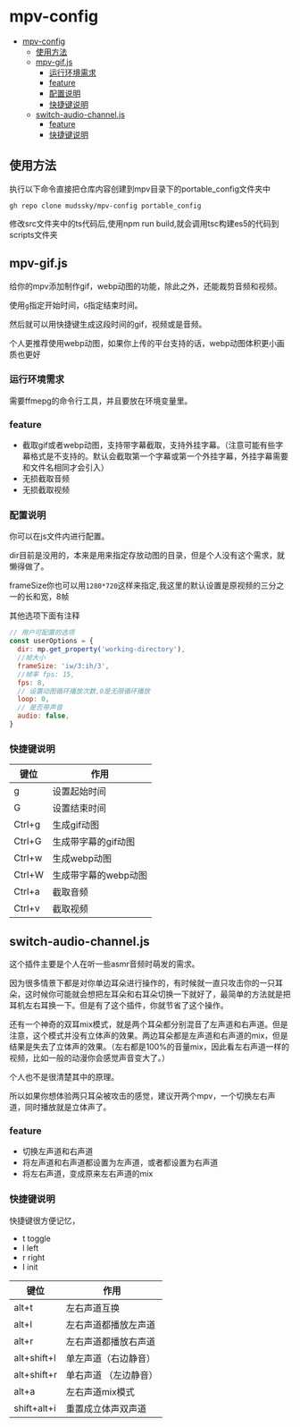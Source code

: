 # mpv-config

- [mpv-config](#mpv-config)
  - [使用方法](#使用方法)
  - [mpv-gif.js](#mpv-gifjs)
    - [运行环境需求](#运行环境需求)
    - [feature](#feature)
    - [配置说明](#配置说明)
    - [快捷键说明](#快捷键说明)
  - [switch-audio-channel.js](#switch-audio-channeljs)
    - [feature](#feature-1)
    - [快捷键说明](#快捷键说明-1)

## 使用方法

  执行以下命令直接把仓库内容创建到mpv目录下的portable_config文件夹中

  ```
  gh repo clone mudssky/mpv-config portable_config
  ```

  修改src文件夹中的ts代码后,使用npm run build,就会调用tsc构建es5的代码到scripts文件夹

## mpv-gif.js

给你的mpv添加制作gif，webp动图的功能，除此之外，还能裁剪音频和视频。

使用`g`指定开始时间，`G`指定结束时间。

然后就可以用快捷键生成这段时间的gif，视频或是音频。

个人更推荐使用webp动图，如果你上传的平台支持的话，webp动图体积更小画质也更好

### 运行环境需求

需要ffmepg的命令行工具，并且要放在环境变量里。

### feature

- 截取gif或者webp动图，支持带字幕截取，支持外挂字幕。（注意可能有些字幕格式是不支持的。默认会截取第一个字幕或第一个外挂字幕，外挂字幕需要和文件名相同才会引入）
- 无损截取音频
- 无损截取视频

### 配置说明

你可以在js文件内进行配置。

dir目前是没用的，本来是用来指定存放动图的目录，但是个人没有这个需求，就懒得做了。

frameSize你也可以用`1280*720`这样来指定,我这里的默认设置是原视频的三分之一的长和宽，8帧

其他选项下面有注释

```javascript
// 用户可配置的选项
const userOptions = {
  dir: mp.get_property('working-directory'),
  //帧大小
  frameSize: 'iw/3:ih/3',
  //帧率 fps: 15,
  fps: 8,
  // 设置动图循环播放次数,0是无限循环播放
  loop: 0,
  // 是否带声音
  audio: false,
}
```

### 快捷键说明

| 键位   | 作用                 |
| ------ | -------------------- |
| g      | 设置起始时间         |
| G      | 设置结束时间         |
| Ctrl+g | 生成gif动图          |
| Ctrl+G | 生成带字幕的gif动图  |
| Ctrl+w | 生成webp动图         |
| Ctrl+W | 生成带字幕的webp动图 |
| Ctrl+a | 截取音频             |
| Ctrl+v | 截取视频             |

## switch-audio-channel.js

这个插件主要是个人在听一些asmr音频时萌发的需求。

因为很多情景下都是对你单边耳朵进行操作的，有时候就一直只攻击你的一只耳朵，这时候你可能就会想把左耳朵和右耳朵切换一下就好了，最简单的方法就是把耳机左右耳换一下。但是有了这个插件，你就节省了这个操作。

还有一个神奇的双耳mix模式，就是两个耳朵都分别混音了左声道和右声道。但是注意，这个模式并没有立体声的效果。两边耳朵都是左声道和右声道的mix，但是结果是失去了立体声的效果。（左右都是100%的音量mix，因此看左右声道一样的视频，比如一般的动漫你会感觉声音变大了。）

个人也不是很清楚其中的原理。

所以如果你想体验两只耳朵被攻击的感觉，建议开两个mpv，一个切换左右声道，同时播放就是立体声了。

### feature

- 切换左声道和右声道
- 将左声道和右声道都设置为左声道，或者都设置为右声道
- 将左右声道，变成原来左右声道的mix

### 快捷键说明

快捷键很方便记忆，

- t toggle
- l left
- r right
- I init

| 键位        | 作用                   |
| ----------- | ---------------------- |
| alt+t       | 左右声道互换           |
| alt+l       | 左右声道都播放左声道   |
| alt+r       | 左右声道都播放右声道   |
| alt+shift+l | 单左声道（右边静音）   |
| alt+shift+r | 单右声道  （左边静音） |
| alt+a       | 左右声道mix模式        |
| shift+alt+i | 重置成立体声双声道     |
